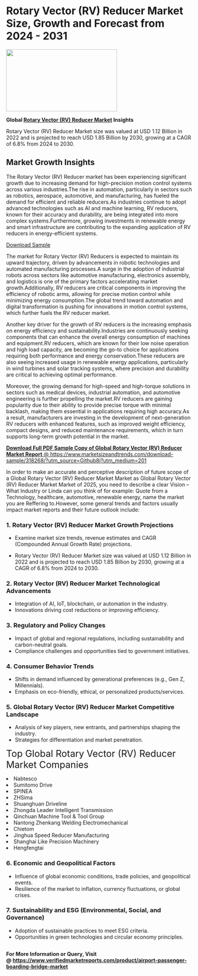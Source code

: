 <H1>Rotary Vector (RV) Reducer Market Size, Growth and Forecast from 2024 - 2031</H1><img class="aligncenter size-medium wp-image-584254" src="https://thirdeyenews.in/wp-content/uploads/2024/09/Global-Market-Research-300x168.jpeg" alt="" width="300" height="168" /><p><strong>Global&nbsp;<a href="https://www.marketsizeandtrends.com/download-sample/318268/?utm_source=Github8j?utm_medium=201">Rotary Vector (RV) Reducer Market</a> Insights</strong></p><p>Rotary Vector (RV) Reducer Market size was valued at USD 1.12 Billion in 2022 and is projected to reach USD 1.85 Billion by 2030, growing at a CAGR of 6.8% from 2024 to 2030.</p><p><h2>Market Growth Insights</h2> <p>The Rotary Vector (RV) Reducer market has been experiencing significant growth due to increasing demand for high-precision motion control systems across various industries.The rise in automation, particularly in sectors such as robotics, aerospace, automotive, and manufacturing, has fueled the demand for efficient and reliable reducers.As industries continue to adopt advanced technologies such as AI and machine learning, RV reducers, known for their accuracy and durability, are being integrated into more complex systems.Furthermore, growing investments in renewable energy and smart infrastructure are contributing to the expanding application of RV reducers in energy-efficient systems.</p> <p><a href="download_link_here">Download Sample</a></p> <p>The market for Rotary Vector (RV) Reducers is expected to maintain its upward trajectory, driven by advancements in robotic technologies and automated manufacturing processes.A surge in the adoption of industrial robots across sectors like automotive manufacturing, electronics assembly, and logistics is one of the primary factors accelerating market growth.Additionally, RV reducers are critical components in improving the efficiency of robotic arms, allowing for precise motion control while minimizing energy consumption.The global trend toward automation and digital transformation is pushing for innovations in motion control systems, which further fuels the RV reducer market.</p> <p>Another key driver for the growth of RV reducers is the increasing emphasis on energy efficiency and sustainability.Industries are continuously seeking components that can enhance the overall energy consumption of machines and equipment.RV reducers, which are known for their low noise operation and high load capacity, are becoming the go-to choice for applications requiring both performance and energy conservation.These reducers are also seeing increased usage in renewable energy applications, particularly in wind turbines and solar tracking systems, where precision and durability are critical to achieving optimal performance.</p> <p>Moreover, the growing demand for high-speed and high-torque solutions in sectors such as medical devices, industrial automation, and automotive engineering is further propelling the market.RV reducers are gaining popularity due to their ability to provide precise torque with minimal backlash, making them essential in applications requiring high accuracy.As a result, manufacturers are investing in the development of next-generation RV reducers with enhanced features, such as improved weight efficiency, compact designs, and reduced maintenance requirements, which in turn supports long-term growth potential in the market.</p> <p><a href="get_more_link_here"></p><p><span class=""><strong>Download Full PDF Sample Copy of Global Rotary Vector (RV) Reducer Market Report</strong> @ <a href="https://www.marketsizeandtrends.com/download-sample/318268/?utm_source=Github8j?utm_medium=201" target="_blank">https://www.marketsizeandtrends.com/download-sample/318268/?utm_source=Github8j?utm_medium=201</a></span></p><p>In order to make an accurate and perceptive description of future scope of a Global&nbsp;Rotary Vector (RV) Reducer Market Market as Global&nbsp;Rotary Vector (RV) Reducer Market Market of 2025, you need to describe a clear Vision &ndash; What Industry or Linda can you think of for example: Quote from a Technology, healthcare, automotive, renewable energy, name the market you are Reffering to.However, some general trends and factors usually impact market reports and their future outlook include:</p><h3>1.&nbsp;<strong>Rotary Vector (RV) Reducer Market Growth Projections</strong></h3><ul><li>Examine market size trends, revenue estimates and CAGR (Compounded Annual Growth Rate) projections.</li><li><p>Rotary Vector (RV) Reducer Market size was valued at USD 1.12 Billion in 2022 and is projected to reach USD 1.85 Billion by 2030, growing at a CAGR of 6.8% from 2024 to 2030.</p></li></ul><h3>2.&nbsp;<strong>Rotary Vector (RV) Reducer Market Technological Advancements</strong></h3><ul><li>Integration of AI, IoT, blockchain, or automation in the industry.</li><li>Innovations driving cost reductions or improving efficiency.</li></ul><h3>3.&nbsp;<strong>Regulatory and Policy Changes</strong></h3><ul><li>Impact of global and regional regulations, including sustainability and carbon-neutral goals.</li><li>Compliance challenges and opportunities tied to government initiatives.</li></ul><h3>4.&nbsp;<strong>Consumer Behavior Trends</strong></h3><ul><li>Shifts in demand influenced by generational preferences (e.g., Gen Z, Millennials).</li><li>Emphasis on eco-friendly, ethical, or personalized products/services.</li></ul><h3>5.&nbsp;<strong>Global Rotary Vector (RV) Reducer Market Competitive Landscape</strong></h3><ul><li>Analysis of key players, new entrants, and partnerships shaping the industry.</li><li>Strategies for differentiation and market penetration.</li></ul><p data-pm-slice="1 1 []"><span style="color: inherit; font-family: inherit; font-size: 25px;">Top Global Rotary Vector (RV) Reducer Market Companies</span></p><div class="" data-test-id=""><p><li>Nabtesco</li><li> Sumitomo Drive</li><li> SPINEA</li><li> ZHSima</li><li> Shuanghuan Driveline</li><li> Zhongda Leader Intelligent Transmission</li><li> Qinchuan Machine Tool & Tool Group</li><li> Nantong Zhenkang Welding Electromechanical</li><li> Chietom</li><li> Jinghua Speed Reducer Manufacturing</li><li> Shanghai Like Precision Machinery</li><li> Hengfengtai</li></p></div><h3>6.&nbsp;<strong>Economic and Geopolitical Factors</strong></h3><ul><li>Influence of global economic conditions, trade policies, and geopolitical events.</li><li>Resilience of the market to inflation, currency fluctuations, or global crises.</li></ul><h3>7.&nbsp;<strong>Sustainability and ESG (Environmental, Social, and Governance)</strong></h3><ul><li>Adoption of sustainable practices to meet ESG criteria.</li><li>Opportunities in green technologies and circular economy principles.</li></ul><h2><strong style="font-size: 14px;">For More Information or Query, Visit @&nbsp;</strong><a style="background-color: #ffffff; font-size: 14px;" href="https://www.marketsizeandtrends.com/report/rotary-vector-rv-reducer-market/" target="_blank">https://www.verifiedmarketreports.com/product/airport-passenger-boarding-bridge-market</a></h2>